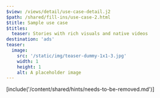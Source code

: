 ```yaml
---
$view: /views/detail/use-case-detail.j2
$path: /shared/fill-ins/use-case-2.html
$title: Sample use case
$titles:
  teaser: Stories with rich visuals and native videos
destination: 'ads'
teaser:
  image:
    src: '/static/img/teaser-dummy-1x1-3.jpg'
    width: 1
    height: 1
    alt: A placeholder image
---
```

[include('/content/shared/hints/needs-to-be-removed.md')]
